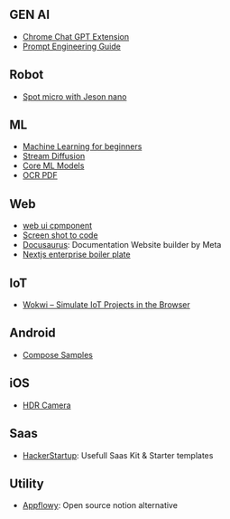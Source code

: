 ## GEN AI
- [Chrome Chat GPT Extension](https://github.com/wong2/chatgpt-google-extension)
- [Prompt Engineering Guide](https://github.com/dair-ai/Prompt-Engineering-Guide)



## Robot
- [Spot micro with Jeson nano](https://github.com/Road-Balance/SpotMicroJetson)


## ML
- [Machine Learning for beginners](https://github.com/microsoft/ML-For-Beginners)
- [Stream Diffusion](https://github.com/cumulo-autumn/StreamDiffusion)
- [Core ML Models](https://github.com/john-rocky/CoreML-Models)
- [OCR PDF](https://github.com/ocrmypdf/OCRmyPDF)


## Web
- [web ui cpmponent](https://github.com/sobabear/web-ui-component)
- [Screen shot to code](https://github.com/abi/screenshot-to-code)
- [Docusaurus](https://github.com/facebook/docusaurus): Documentation Website builder by Meta
- [Nextjs enterprise boiler plate](https://github.com/Blazity/next-enterprise)


## IoT
- [Wokwi – Simulate IoT Projects in the Browser](https://wokwi.com/)

## Android
- [Compose Samples](https://github.com/android/compose-samples)

## iOS
- [HDR Camera](https://github.com/heestand-xyz/HDR-Camera)

## Saas
- [HackerStartup](https://hackerstartup.com/): Usefull Saas Kit & Starter templates 


## Utility
- [Appflowy](https://github.com/AppFlowy-IO/AppFlowy): Open source notion alternative

